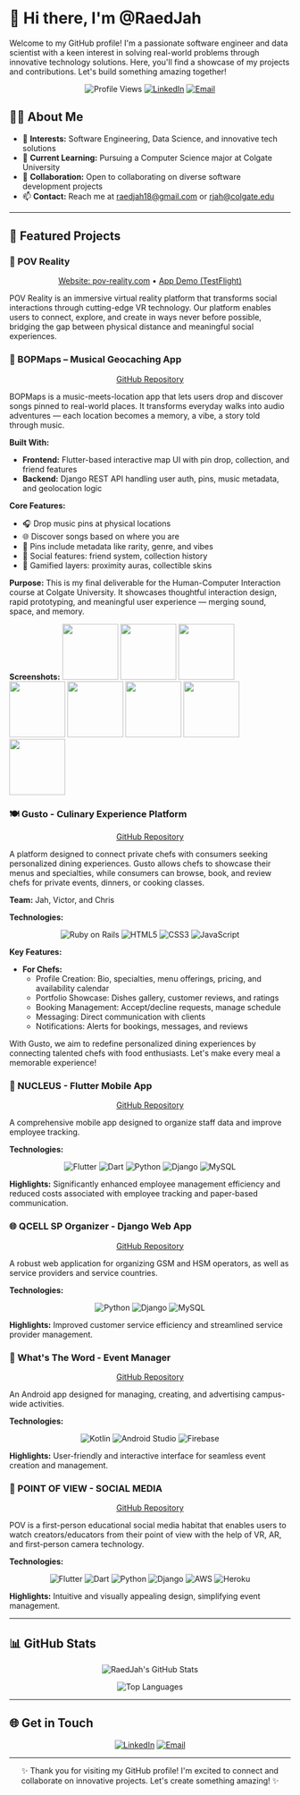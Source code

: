 # 👋 Hi there, I'm @RaedJah

Welcome to my GitHub profile! I'm a passionate software engineer and data scientist with a keen interest in solving real-world problems through innovative technology solutions. Here, you'll find a showcase of my projects and contributions. Let's build something amazing together!

<p align="center">
  <img src="https://komarev.com/ghpvc/?username=RaedJah&color=brightgreen" alt="Profile Views" />
  <a href="https://www.linkedin.com/in/raed-jah-27785020b/"><img src="https://img.shields.io/badge/LinkedIn-Connect-blue" alt="LinkedIn" /></a>
  <a href="mailto:raedjah18@gmail.com"><img src="https://img.shields.io/badge/Email-Contact-yellow" alt="Email" /></a>
</p>

## 👨‍💻 About Me

- 👀 **Interests:** Software Engineering, Data Science, and innovative tech solutions
- 🌱 **Current Learning:** Pursuing a Computer Science major at Colgate University
- 💞️ **Collaboration:** Open to collaborating on diverse software development projects
- 📫 **Contact:** Reach me at [raedjah18@gmail.com](mailto:raedjah18@gmail.com) or [rjah@colgate.edu](mailto:rjah@colgate.edu)

---

## 🚀 Featured Projects

### 🥽 POV Reality

<p align="center">
  <a href="https://pov-reality.com">Website: pov-reality.com</a> • 
  <a href="https://testflight.apple.com/join/5rJ1s5Uq">App Demo (TestFlight)</a>
</p>

POV Reality is an immersive virtual reality platform that transforms social interactions through cutting-edge VR technology. Our platform enables users to connect, explore, and create in ways never before possible, bridging the gap between physical distance and meaningful social experiences.

### 🎵 BOPMaps – Musical Geocaching App
<p align="center">
  <a href="https://github.com/raedjah1/BOPMapsBackend.git">GitHub Repository</a>
</p>



BOPMaps is a music-meets-location app that lets users drop and discover songs pinned to real-world places. It transforms everyday walks into audio adventures — each location becomes a memory, a vibe, a story told through music.

**Built With:**
- **Frontend:** Flutter-based interactive map UI with pin drop, collection, and friend features
- **Backend:** Django REST API handling user auth, pins, music metadata, and geolocation logic

**Core Features:**
- 🎧 Drop music pins at physical locations
- 🌐 Discover songs based on where you are
- 🧠 Pins include metadata like rarity, genre, and vibes
- 🤝 Social features: friend system, collection history
- 🌈 Gamified layers: proximity auras, collectible skins

**Purpose:** This is my final deliverable for the Human-Computer Interaction course at Colgate University. It showcases thoughtful interaction design, rapid prototyping, and meaningful user experience — merging sound, space, and memory.

**Screenshots:**
<img src="https://github.com/user-attachments/assets/9ff75045-ceea-4579-bdbe-164da552a26a" width="100" />
<img src="https://github.com/user-attachments/assets/23f4e3ec-99ff-4997-8116-de443d94c966" width="100" />
<img src="https://github.com/user-attachments/assets/1755f49c-31e6-4679-b8a2-2d609e7c6a27" width="100" />
<img src="https://github.com/user-attachments/assets/f1a071d8-d398-4cb5-b81f-bbed520e0e7d" width="100" />
<img src="https://github.com/user-attachments/assets/fa696439-eab4-4910-991e-f999bc800657" width="100" />
<img src="https://github.com/user-attachments/assets/304a8c04-5f1d-455c-93c8-cfc849f8b633" width="100" />
<img src="https://github.com/user-attachments/assets/b4aae04f-e816-48b9-b619-8bbe20880095" width="100" />
<img src="https://github.com/user-attachments/assets/f91a58f8-de0d-4c07-873f-cde0ad090788" width="100" />


### 🍽️ Gusto - Culinary Experience Platform

<p align="center">
  <a href="https://github.com/raedjah1/Gusto.git">GitHub Repository</a>
</p>

A platform designed to connect private chefs with consumers seeking personalized dining experiences. Gusto allows chefs to showcase their menus and specialties, while consumers can browse, book, and review chefs for private events, dinners, or cooking classes.

**Team:** Jah, Victor, and Chris

**Technologies:**
<p align="center">
  <img src="https://img.shields.io/badge/-Ruby%20on%20Rails-red" alt="Ruby on Rails" />
  <img src="https://img.shields.io/badge/-HTML5-orange" alt="HTML5" />
  <img src="https://img.shields.io/badge/-CSS3-blue" alt="CSS3" />
  <img src="https://img.shields.io/badge/-JavaScript-yellow" alt="JavaScript" />
</p>

**Key Features:**
- **For Chefs:**
  - Profile Creation: Bio, specialties, menu offerings, pricing, and availability calendar
  - Portfolio Showcase: Dishes gallery, customer reviews, and ratings
  - Booking Management: Accept/decline requests, manage schedule
  - Messaging: Direct communication with clients
  - Notifications: Alerts for bookings, messages, and reviews

With Gusto, we aim to redefine personalized dining experiences by connecting talented chefs with food enthusiasts. Let's make every meal a memorable experience!

### 📱 NUCLEUS - Flutter Mobile App

<p align="center">
  <a href="https://github.com/raedjah1/Nucleus">GitHub Repository</a>
</p>

A comprehensive mobile app designed to organize staff data and improve employee tracking.

**Technologies:**
<p align="center">
  <img src="https://img.shields.io/badge/-Flutter-blue" alt="Flutter" />
  <img src="https://img.shields.io/badge/-Dart-0175C2" alt="Dart" />
  <img src="https://img.shields.io/badge/-Python-yellow" alt="Python" />
  <img src="https://img.shields.io/badge/-Django-green" alt="Django" />
  <img src="https://img.shields.io/badge/-MySQL-4479A1" alt="MySQL" />
</p>

**Highlights:** Significantly enhanced employee management efficiency and reduced costs associated with employee tracking and paper-based communication.

### 🌐 QCELL SP Organizer - Django Web App

<p align="center">
  <a href="https://github.com/RaedJah/djangoproject">GitHub Repository</a>
</p>

A robust web application for organizing GSM and HSM operators, as well as service providers and service countries.

**Technologies:**
<p align="center">
  <img src="https://img.shields.io/badge/-Python-yellow" alt="Python" />
  <img src="https://img.shields.io/badge/-Django-green" alt="Django" />
  <img src="https://img.shields.io/badge/-MySQL-4479A1" alt="MySQL" />
</p>

**Highlights:** Improved customer service efficiency and streamlined service provider management.

### 📅 What's The Word - Event Manager

<p align="center">
  <a href="https://github.com/RaedJah/WTW-EventManager-">GitHub Repository</a>
</p>

An Android app designed for managing, creating, and advertising campus-wide activities.

**Technologies:**
<p align="center">
  <img src="https://img.shields.io/badge/-Kotlin-blueviolet" alt="Kotlin" />
  <img src="https://img.shields.io/badge/-Android%20Studio-brightgreen" alt="Android Studio" />
  <img src="https://img.shields.io/badge/-Firebase-orange" alt="Firebase" />
</p>

**Highlights:** User-friendly and interactive interface for seamless event creation and management.

### 📱 POINT OF VIEW - SOCIAL MEDIA

<p align="center">
  <a href="https://github.com/raedjah1/POVBackend.git">GitHub Repository</a>
</p>

POV is a first-person educational social media habitat that enables users to watch creators/educators from their point of view with the help of VR, AR, and first-person camera technology.

**Technologies:**
<p align="center">
  <img src="https://img.shields.io/badge/-Flutter-blue" alt="Flutter" />
  <img src="https://img.shields.io/badge/-Dart-0175C2" alt="Dart" />
  <img src="https://img.shields.io/badge/-Python-yellow" alt="Python" />
  <img src="https://img.shields.io/badge/-Django-green" alt="Django" />
  <img src="https://img.shields.io/badge/-AWS-orange" alt="AWS" />
  <img src="https://img.shields.io/badge/-Heroku-purple" alt="Heroku" />
</p>

**Highlights:** Intuitive and visually appealing design, simplifying event management.

---

## 📊 GitHub Stats

<p align="center">
  <img src="https://github-readme-stats.vercel.app/api?username=RaedJah&show_icons=true&theme=radical" alt="RaedJah's GitHub Stats" />
</p>
<p align="center">
  <img src="https://github-readme-stats.vercel.app/api/top-langs/?username=RaedJah&layout=compact&theme=radical" alt="Top Languages" />
</p>

---

## 🌐 Get in Touch

<p align="center">
  <a href="https://www.linkedin.com/in/raed-jah-27785020b/"><img src="https://img.shields.io/badge/LinkedIn-Connect-blue" alt="LinkedIn" /></a>
  <a href="mailto:raedjah18@gmail.com"><img src="https://img.shields.io/badge/Email-Contact-yellow" alt="Email" /></a>
</p>

---

<p align="center">
  ✨ Thank you for visiting my GitHub profile! I'm excited to connect and collaborate on innovative projects. Let's create something amazing! ✨
</p>

<!---
RaedJah/RaedJah is a ✨ special ✨ repository because its `README.md` (this file) appears on your GitHub profile.
You can click the Preview link to take a look at your changes.
--->


